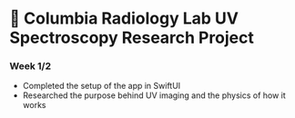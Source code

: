 # 🦁 Columbia Radiology Lab UV Spectroscopy Research Project

### Week 1/2
- Completed the setup of the app in SwiftUI
- Researched the purpose behind UV imaging and the physics of how it works

